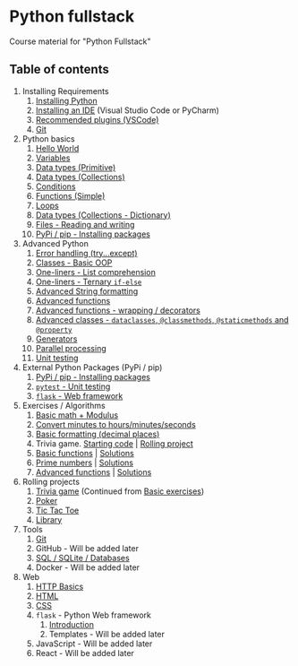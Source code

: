 # Python fullstack

Course material for "Python Fullstack"

## Table of contents

1. Installing Requirements
    1. [Installing Python](./01-introduction/install.md)
    2. [Installing an IDE](./01-introduction/ide.md) (Visual Studio Code or PyCharm)
    3. [Recommended plugins (VSCode)](./01-introduction/plugins.md)
    4. [Git](./01-introduction/git.md)
2. Python basics
    1. [Hello World](./01-introduction/hello.md)
    2. [Variables](./01-introduction/variables.md)
    3. [Data types (Primitive)](./01-introduction/types-primitive.md)
    4. [Data types (Collections)](./01-introduction/types-collections.md)
    5. [Conditions](./01-introduction/conditions.md)
    6. [Functions (Simple)](./01-introduction/functions-simple.md)
    7. [Loops](./01-introduction/loops.md)
    8. [Data types (Collections - Dictionary)](./01-introduction/types-dict.md)
    9. [Files - Reading and writing](./01-introduction/files.md)
    10. [PyPi / pip - Installing packages](./01-introduction/pip.md)
3. Advanced Python
    1. [Error handling (try...except)](./03-advanced/error-handling.md)
    2. [Classes - Basic OOP](./03-advanced/classes-01.md)
    3. [One-liners - List comprehension](./03-advanced/one-liners.md)
    4. [One-liners - Ternary `if-else`](./03-advanced/one-liners.md)
    5. [Advanced String formatting](./03-advanced/string-formatting.md)
    6. [Advanced functions](./03-advanced/functions-advanced.md)
    7. [Advanced functions - wrapping / decorators](./03-advanced/functions-decorators.md)
    8. [Advanced classes - `dataclasses`, `@classmethods`, `@staticmethods` and `@property`](./03-advanced/classes-02.md)
    9. [Generators](./03-advanced/generators.md)
    10. [Parallel processing](./03-advanced/parallel-processing.md)
    11. [Unit testing](./04-external/pytest.md)
4. External Python Packages (PyPi / pip)
    1. [PyPi / pip - Installing packages](./01-introduction/pip.md)
    2. [`pytest` - Unit testing](./04-external/pytest.md)
    3. [`flask` - Web framework](./04-external/flask.md)
5. Exercises / Algorithms
    1. [Basic math + Modulus](./02-basic-exercises/a.py)
    2. [Convert minutes to hours/minutes/seconds](./02-basic-exercises/b.py)
    3. [Basic formatting (decimal places)](./02-basic-exercises/c.py)
    4. Trivia game. [Starting code](./02-basic-exercises/d_trivia_1.py) | [Rolling project](./projects/trivia.py)
    5. [Basic functions](./02-basic-exercises/e_functions_1.py) | [Solutions](./02-basic-exercises/e_functions_1_solution.py)
    6. [Prime numbers](./02-basic-exercises/f_primes.py) | [Solutions](./02-basic-exercises/f_primes_solution.py)
    7. [Advanced functions](./02-basic-exercises/g_functions_2.py) | [Solutions](./02-basic-exercises/g_functions_2_solution.py)
6. Rolling projects
    1. [Trivia game](./projects/trivia/main.py) (Continued from [Basic exercises](./02-basic-exercises/d_trivia_1.py))
    2. [Poker](./projects/poker/main.py)
    3. [Tic Tac Toe](./projects/tictactoe/main.py)
    4. [Library](./projects/library/README.md)
7. Tools
    1. [Git](./01-introduction/git.md)
    2. GitHub - Will be added later
    3. [SQL / SQLite / Databases](./04-external/sql.md)
    4. Docker - Will be added later
8. Web
    1. [HTTP Basics](./05-web/http.md)
    2. [HTML](./05-web/html.md)
    3. [CSS](./05-web/css.md)
    4. `flask` - Python Web framework
        1. [Introduction](./04-external/flask.md)
        2. Templates - Will be added later
    4. JavaScript - Will be added later
    5. React - Will be added later

